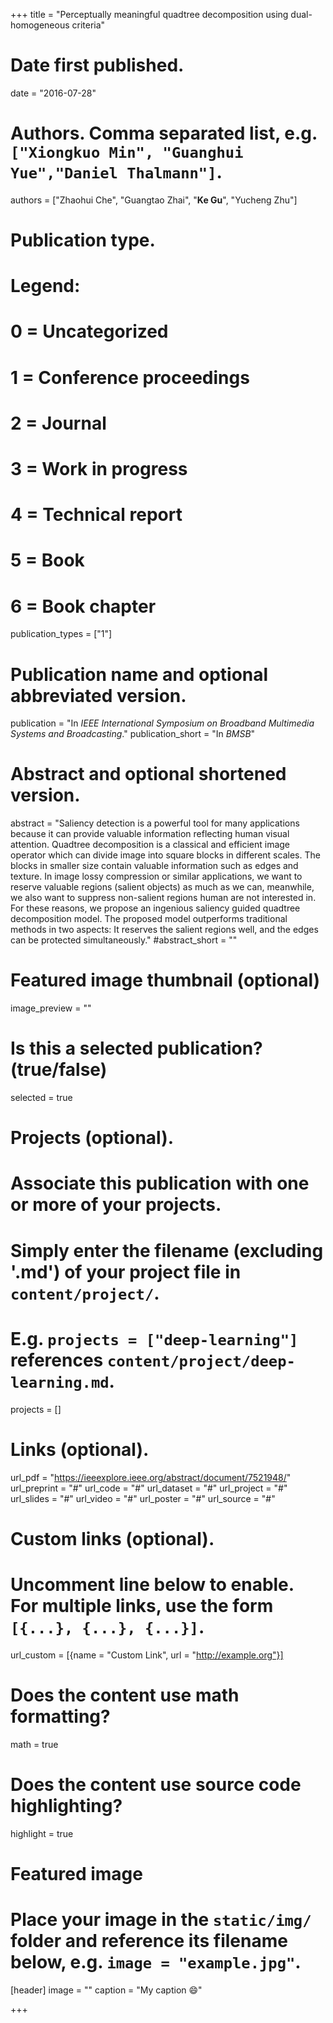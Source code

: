 +++
title = "Perceptually meaningful quadtree decomposition using dual-homogeneous criteria"

# Date first published.
date = "2016-07-28"

# Authors. Comma separated list, e.g. `["Xiongkuo Min", "Guanghui Yue","Daniel Thalmann"]`.
authors = ["Zhaohui Che", "Guangtao Zhai", "**Ke Gu**", "Yucheng Zhu"]
# Publication type.
# Legend:
# 0 = Uncategorized
# 1 = Conference proceedings
# 2 = Journal
# 3 = Work in progress
# 4 = Technical report
# 5 = Book
# 6 = Book chapter
publication_types = ["1"]

# Publication name and optional abbreviated version.
publication = "In *IEEE International Symposium on Broadband Multimedia Systems and Broadcasting*."
publication_short = "In *BMSB*"

# Abstract and optional shortened version.
abstract = "Saliency detection is a powerful tool for many applications because it can provide valuable information reflecting human visual attention. Quadtree decomposition is a classical and efficient image operator which can divide image into square blocks in different scales. The blocks in smaller size contain valuable information such as edges and texture. In image lossy compression or similar applications, we want to reserve valuable regions (salient objects) as much as we can, meanwhile, we also want to suppress non-salient regions human are not interested in. For these reasons, we propose an ingenious saliency guided quadtree decomposition model. The proposed model outperforms traditional methods in two aspects: It reserves the salient regions well, and the edges can be protected simultaneously."
#abstract_short = ""

# Featured image thumbnail (optional)
image_preview = ""

# Is this a selected publication? (true/false)
selected = true

# Projects (optional).
#   Associate this publication with one or more of your projects.
#   Simply enter the filename (excluding '.md') of your project file in `content/project/`.
#   E.g. `projects = ["deep-learning"]` references `content/project/deep-learning.md`.
projects = []

# Links (optional).
url_pdf = "https://ieeexplore.ieee.org/abstract/document/7521948/"
url_preprint = "#"
url_code = "#"
url_dataset = "#"
url_project = "#"
url_slides = "#"
url_video = "#"
url_poster = "#"
url_source = "#"

# Custom links (optional).
#   Uncomment line below to enable. For multiple links, use the form `[{...}, {...}, {...}]`.
 url_custom = [{name = "Custom Link", url = "http://example.org"}]

# Does the content use math formatting?
math = true

# Does the content use source code highlighting?
highlight = true

# Featured image
# Place your image in the `static/img/` folder and reference its filename below, e.g. `image = "example.jpg"`.
[header]
image = ""
caption = "My caption 😄"

+++
